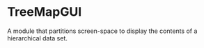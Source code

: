 # TreeMapGUI
A module that partitions screen-space to display the contents of a hierarchical data set.
